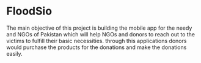 # FloodSio
The main objective of this project is building the mobile app for the needy and NGOs of Pakistan which will help NGOs and donors to reach out to the victims to fulfill their basic necessities. through this applications donors would purchase the products for the donations and make the donations easily.
